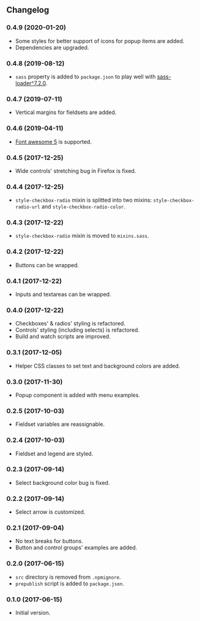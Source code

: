 ## Changelog

### 0.4.9 (2020-01-20)

- Some styles for better support of icons for popup items are added.
- Dependencies are upgraded.  

### 0.4.8 (2019-08-12)

- `sass` property is added to `package.json` to play well with [sass-loader^7.2.0](https://github.com/webpack-contrib/sass-loader/pull/647).

### 0.4.7 (2019-07-11)

- Vertical margins for fieldsets are added.

### 0.4.6 (2019-04-11)

- [Font awesome 5](https://fontawesome.com/how-to-use/on-the-web/referencing-icons/basic-use) is supported.

### 0.4.5 (2017-12-25)

- Wide controls' stretching bug in Firefox is fixed.

### 0.4.4 (2017-12-25)

- `style-checkbox-radio` mixin is splitted into two mixins: `style-checkbox-radio-url` and `style-checkbox-radio-color`.

### 0.4.3 (2017-12-22)

- `style-checkbox-radio` mixin is moved to `mixins.sass`.

### 0.4.2 (2017-12-22)

- Buttons can be wrapped.

### 0.4.1 (2017-12-22)

- Inputs and textareas can be wrapped.

### 0.4.0 (2017-12-22)

- Checkboxes' & radios' styling is refactored.
- Controls' styling (including selects) is refactored.
- Build and watch scripts are improved.

### 0.3.1 (2017-12-05)

- Helper CSS classes to set text and background colors are added.

### 0.3.0 (2017-11-30)

- Popup component is added with menu examples.

### 0.2.5 (2017-10-03)

- Fieldset variables are reassignable.

### 0.2.4 (2017-10-03)

- Fieldset and legend are styled.

### 0.2.3 (2017-09-14)

- Select background color bug is fixed.

### 0.2.2 (2017-09-14)

- Select arrow is customized.

### 0.2.1 (2017-09-04)

- No text breaks for buttons.
- Button and control groups' examples are added.

### 0.2.0 (2017-06-15)

- `src` directory is removed from `.npmignore`.
- `prepublish` script is added to `package.json`.

### 0.1.0 (2017-06-15)

- Initial version.
